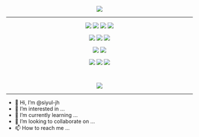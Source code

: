 <p align="center">
  <img src="https://capsule-render.vercel.app/api?type=transparent&fontColor=E4E2E2&height=300&section=header&text=Sample&fontSize=90&fontAlign=50&desc=sample%20render&descAlign=68&descAlignY=75&animation=fadeIn"/>
  </p>

<hr/>

<p align="center">
  <img src="https://img.shields.io/badge/HTML-E34F26?style=for-the-badge&logo=HTML5&logoColor=white"/>
  <img src="https://img.shields.io/badge/CSS3-1572B6?style=for-the-badge&logo=CSS3&logoColor=white"/>
  <img src="https://img.shields.io/badge/JavaScript-F7DF1E?style=for-the-badge&logo=JavaScript&logoColor=white"/>
  <img src="https://img.shields.io/badge/TypeScript-3178C6?style=for-the-badge&logo=TypeScript&logoColor=white"/>
</p>
<p align="center">
  <img src="https://img.shields.io/badge/React-61DAFB?style=for-the-badge&logo=React&logoColor=white"/>
  <img src="https://img.shields.io/badge/React Native-61DAFB?style=for-the-badge&logo=React&logoColor=white"/>
  <img src="https://img.shields.io/badge/Create React App-09D3AC?style=for-the-badge&logo=Create React App&logoColor=white"/>
</p>
<p align="center">
  <img src="https://img.shields.io/badge/React Router-CA4245?style=for-the-badge&logo=React Router&logoColor=white"/>
  <img src="https://img.shields.io/badge/styled--components-DB7093?style=for-the-badge&logo=styled-components&logoColor=white"/>
</p>
<p align="center">
  <img src="https://img.shields.io/badge/React Query-FF4154?style=for-the-badge&logo=React Query&logoColor=white"/>
  <img src="https://img.shields.io/badge/GraphQL-E10098?style=for-the-badge&logo=GraphQL&logoColor=white"/>
  <img src="https://img.shields.io/badge/Apollo GraphQL-311C87?style=for-the-badge&logo=Apollo GraphQL&logoColor=white"/>
</p>
<br/>
<p align="center">
  <img src="https://github-readme-stats.vercel.app/api/top-langs/?username=siyul-jh&hide=java,python,shell&theme=dark&show_icons=true"/>
</p>

<hr/>

- 👋 Hi, I’m @siyul-jh
- 👀 I’m interested in ...
- 🌱 I’m currently learning ...
- 💞️ I’m looking to collaborate on ...
- 📫 How to reach me ...
